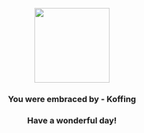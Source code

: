 <p align="center">
    <img src="https://raw.githubusercontent.com/PokeAPI/sprites/master/sprites/pokemon/109.png" width="150" height="150">
</p>
<h3 align="center">You were embraced by - <b>Koffing</b></h3>
<h3 align="center">Have a wonderful day!</h3>
